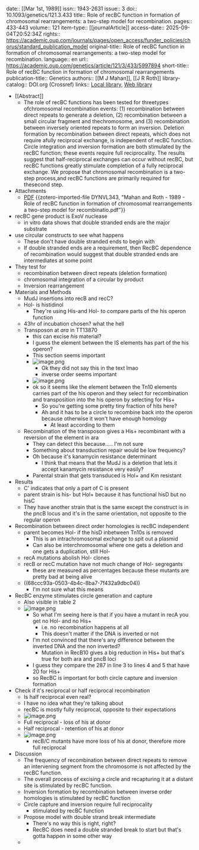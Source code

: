 date:: [[Mar 1st, 1989]]
issn:: 1943-2631
issue:: 3
doi:: 10.1093/genetics/121.3.433
title:: Role of recBC function in formation of chromosomal rearrangements: a two-step model for recombination.
pages:: 433-443
volume:: 121
item-type:: [[journalArticle]]
access-date:: 2025-09-04T20:52:34Z
rights:: https://academic.oup.com/journals/pages/open_access/funder_policies/chorus/standard_publication_model
original-title:: Role of recBC function in formation of chromosomal rearrangements: a two-step model for recombination.
language:: en
url:: https://academic.oup.com/genetics/article/121/3/433/5997894
short-title:: Role of recBC function in formation of chromosomal rearrangements
publication-title:: Genetics
authors:: [[M J Mahan]], [[J R Roth]]
library-catalog:: DOI.org (Crossref)
links:: [Local library](zotero://select/library/items/8XDDI5YD), [Web library](https://www.zotero.org/users/6106196/items/8XDDI5YD)

- [[Abstract]]
	- The role of recBC functions has been tested for threetypes ofchromosomal recombination events: (1) recombination between direct repeats to generate a deletion, (2) recombination between a small circular fragment and thechromosome, and (3) recombination between inversely oriented repeats to form an inversion. Deletion formation by recombination between direct repeats, which does not require afully reciprocal exchange, is independent of recBC function. Circle integration and inversion formation are both stimulated by the recBC function; these events require full reciprocality. The results suggest that half-reciprocal exchanges can occur without recBC, but recBC functions greatly stimulate completion of a fully reciprocal exchange. We propose that chromosomal recombination is a two-step process,and recBC functions are primarily required for thesecond step.
- Attachments
	- [PDF](zotero://select/library/items/DYNVL343) {{zotero-imported-file DYNVL343, "Mahan and Roth - 1989 - Role of recBC function in formation of chromosomal rearrangements a two-step model for recombinatio.pdf"}}
- recBC gene product is ExoV nuclease
	- in vitro data shows that double stranded ends are the major substrate
- use circular constructs to see what happens
	- These don't have double stranded ends to begin with
	- If double stranded ends are a requirement, then RecBC dependence of recombination would suggest that double stranded ends are intermediates at some point
- They test for
	- recombination between direct repeats (deletion formation)
	- chromosomal integration of a circular by product
	- Inversion rearrangement
- Materials and Methods
	- MudJ insertions into recB and recC?
	- Hol- is histidinol
		- They're using His-and Hol- to compare parts of the his operon function
	- 43hr of incubation chosen? what the hell
	- Transposon at *ara* in TT13870
		- this can excise *his* material?
		- I guess the element between the IS elements has part of the his operon?
		- This section seems important
		- ![image.png](../assets/image_1758250141177_0.png)
			- Ok they did not say this in the text lmao
			- inverse order seems important
		- ![image.png](../assets/image_1758249948630_0.png)
		- ok so it seems like the element between the Tn10 elements carries part of the his operon and they select for recombination and transposition into the his operon by selecting for His+
			- So you're getting some pretty tiny fraction of hits here?
			- Ah and it has to be a circle to recombine back into the operon because otherwise it won't have enough homology
				- At least according to them
	- Recombination of the transposon gives a His+ recombinant with a reversion of the element in ara
		- They can detect this because..... I'm not sure
		- Something about transduction repair would be low frequency?
		- Oh because it's kanamycin resistance determinant
			- I think that means that the MudJ is a deletion that lets it accept kanamycin resistance very easily?
		- Parental strain that gets transduced is Hol+ and Km resistant
- Results
	- C' indicates that only a part of C is present
	- parent strain is his- but Hol+ because it has functional hisD but no hisC
	- They have another strain that is the same except the construct is in the pncB locus and it's in the same orientation, not opposite to the regular operon
- Recombination between direct order homologies is recBC independent
	- parent becomes Hol- if the hisD inbetween Tn10s is removed
		- This is an intrachromosomal exchange to spit out a plasmid
		- Can also be interchromosomal where one gets a deletion and one gets a duplication, still Hol-
	- recA mutations abolish Hol- clones
	- recB or recC mutation have not much change of Hol- segregants
		- these are measured as percentages because these mutants are pretty bad at being alive
	- ((68ccc93a-0503-4b4c-8ba7-7f432a9dbc04))
		- I'm not sure what this means
- RecBC enzyme stimulates circle generation and capture
	- Also visible in table 2
	- ![image.png](../assets/image_1758251589769_0.png)
		- So what I'm seeing here is that if you have a mutant in recA you get no Hol- and no His+
			- i.e. no recombination happens at all
			- This doesn't matter if the DNA is inverted or not
		- I'm not convinced that there's any difference between the inverted DNA and the non inverted?
			- Mutation in RecB10 gives a big reduction in His+ but that's true for both ara and pncB loci
		- I guess they compare the 287 in line 3 to lines 4 and 5 that have 20 for His+
		- so RecBC is important for both circle capture and inversion formation
- Check if it's reciprocal or half reciprocal recombination
	- Is half reciprocal even real?
	- I have no idea what they're talking about
	- recBC is mostly fully reciprocal, opposite to their expectations
	- ![image.png](../assets/image_1758253520000_0.png)
	- Full reciprocal - loss of his at donor
	- Half reciprocal - retention of his at donor
	- ![image.png](../assets/image_1758253505576_0.png)
		- recB/C mutants have more loss of his at donor, therefore more full reciprocal
- Discussion
	- The frequency of recombination between direct repeats to remove an intervening segment from the chromosome is not affected by the recBC function.
	- The overall process of excising a circle and recapturing it at a distant site is stimulated by recBC function.
	- Inversion formation by recombination between inverse order homologies is stimulated by recBC function
	- Circle capture and inversion require full reciprocality
		- stimulated by recBC function
	- Propose model with double strand break intermediate
		- There's no way this is right, right?
		- RecBC does need a double stranded break to start but that's gotta happen in some other way
	-